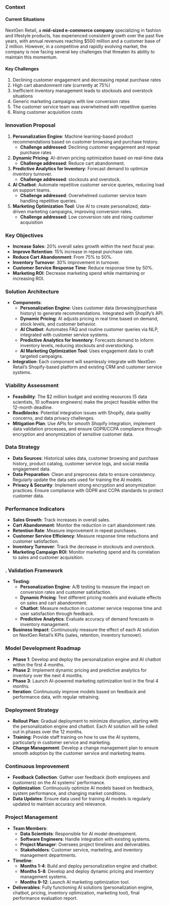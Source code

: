 ### Context
#### Current Situations
NextGen Retail, a **mid-sized e-commerce company** specializing in fashion and lifestyle products, has experienced consistent growth over the past five years, with annual revenues reaching $500 million and a customer base of 2 million. However, in a competitive and rapidly evolving market, the company is now facing several key challenges that threaten its ability to maintain this momentum. 
#### Key Challenges

1. Declining customer engagement and decreasing repeat purchase rates 
2. High cart abandonment rate (currently at 75%) 
3. Inefficient inventory management leads to stockouts and overstock situations 
4. Generic marketing campaigns with low conversion rates 
5. The customer service team was overwhelmed with repetitive queries 
6. Rising customer acquisition costs
### Innovation Proposal

1. **Personalization Engine**: Machine learning-based product recommendations based on customer browsing and purchase history. 
	- **Challenge addressed**: Declining customer engagement and repeat purchase rates
2. **Dynamic Pricing**: AI-driven pricing optimization based on real-time data
	- **Challenge addressed**: Reduce cart abandonment.
3. **Predictive Analytics for Inventory**: Forecast demand to optimize inventory turnover.
	- **Challenge addressed**: stockouts and overstock.
4. **AI Chatbot**: Automate repetitive customer service queries, reducing load on support teams.
	-  **Challenge addressed**: Overwhelmed customer service team handling repetitive queries.
5. **Marketing Optimization Tool**: Use AI to create personalized, data-driven marketing campaigns, improving conversion rates.
	- **Challenge addressed**: Low conversion rate and rising customer acquisition

### **Key Objectives**

- **Increase Sales**: 20% overall sales growth within the next fiscal year.
- **Improve Retention**: 15% increase in repeat purchase rate.
- **Reduce Cart Abandonment**: From 75% to 50%.
- **Inventory Turnover**: 30% improvement in turnover.
- **Customer Service Response Time**: Reduce response time by 50%.
- **Marketing ROI**: Decrease marketing spend while maintaining or increasing ROI.

### **Solution Architecture**
- **Components**:
    - **Personalization Engine**: Uses customer data (browsing/purchase history) to generate recommendations. Integrated with Shopify’s API.
    - **Dynamic Pricing**: AI adjusts pricing in real time based on demand, stock levels, and customer behavior.
    - **AI Chatbot**: Automates FAQ and routine customer queries via NLP, integrated with customer service systems.
    - **Predictive Analytics for Inventory**: Forecasts demand to inform inventory levels, reducing stockouts and overstocking.
    - **AI Marketing Optimization Tool**: Uses engagement data to craft targeted campaigns.
- **Integration**: Each component will seamlessly integrate with NextGen Retail’s Shopify-based platform and existing CRM and customer service systems.

### **Viability Assessment**

- **Feasibility**: The $2 million budget and existing resources (5 data scientists, 10 software engineers) make the project feasible within the 12-month deadline.
- **Roadblocks**: Potential integration issues with Shopify, data quality concerns, and data privacy challenges.
- **Mitigation Plan**: Use APIs for smooth Shopify integration, implement data validation processes, and ensure GDPR/CCPA compliance through encryption and anonymization of sensitive customer data.

### **Data Strategy**

- **Data Sources**: Historical sales data, customer browsing and purchase history, product catalog, customer service logs, and social media engagement data.
- **Data Preparation**: Clean and preprocess data to ensure consistency. Regularly update the data sets used for training the AI models.
- **Privacy & Security**: Implement strong encryption and anonymization practices. Ensure compliance with GDPR and CCPA standards to protect customer data.

### **Performance Indicators**

- **Sales Growth**: Track increases in overall sales.
- **Cart Abandonment**: Monitor the reduction in cart abandonment rate.
- **Retention Rate**: Measure improvement in repeat purchases.
- **Customer Service Efficiency**: Measure response time reductions and customer satisfaction.
- **Inventory Turnover**: Track the decrease in stockouts and overstock.
- **Marketing Campaign ROI**: Monitor marketing spend and its correlation to sales and customer acquisition.

### . **Validation Framework**

- **Testing**:
    - **Personalization Engine**: A/B testing to measure the impact on conversion rates and customer satisfaction.
    - **Dynamic Pricing**: Test different pricing models and evaluate effects on sales and cart abandonment.
    - **Chatbot**: Measure reduction in customer service response time and user satisfaction through feedback.
    - **Predictive Analytics**: Evaluate accuracy of demand forecasts in inventory management.
- **Business Impact**: Continuously measure the effect of each AI solution on NextGen Retail’s KPIs (sales, retention, inventory turnover).

### **Model Development Roadmap**

- **Phase 1**: Develop and deploy the personalization engine and AI chatbot within the first 4 months.
- **Phase 2**: Implement dynamic pricing and predictive analytics for inventory over the next 4 months.
- **Phase 3**: Launch AI-powered marketing optimization tool in the final 4 months.
- **Iteration**: Continuously improve models based on feedback and performance data, with regular retraining.

### **Deployment Strategy**

- **Rollout Plan**: Gradual deployment to minimize disruption, starting with the personalization engine and chatbot. Each AI solution will be rolled out in phases over the 12 months.
- **Training**: Provide staff training on how to use the AI systems, particularly in customer service and marketing.
- **Change Management**: Develop a change management plan to ensure smooth adoption by the customer service and marketing teams.

### **Continuous Improvement**

- **Feedback Collection**: Gather user feedback (both employees and customers) on the AI systems’ performance.
- **Optimization**: Continuously optimize AI models based on feedback, system performance, and changing market conditions.
- **Data Updates**: Ensure data used for training AI models is regularly updated to maintain accuracy and relevance.

### **Project Management**

- **Team Members**:
    - **Data Scientists**: Responsible for AI model development.
    - **Software Engineers**: Handle integration with existing systems.
    - **Project Manager**: Oversees project timelines and deliverables.
    - **Stakeholders**: Customer service, marketing, and inventory management departments.
- **Timeline**:
    - **Months 1-4**: Build and deploy personalization engine and chatbot.
    - **Months 5-8**: Develop and deploy dynamic pricing and inventory management systems.
    - **Months 9-12**: Launch AI marketing optimization tool.
- **Deliverables**: Fully functioning AI solutions (personalization engine, chatbot, pricing, inventory optimization, marketing tool), final performance evaluation report.
